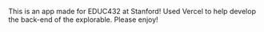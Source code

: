 This is an app made for EDUC432 at Stanford!
Used Vercel to help develop the back-end of the explorable.
Please enjoy!
